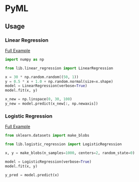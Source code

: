 # PyML

## Usage

### Linear Regression

[Full Example](examples/linear_regression.ipynb)

```python
import numpy as np

from lib.linear_regression import LinearRegression

x = 30 * np.random.random((50, 1))
y = 0.5 * x + 1.0 + np.random.normal(size=x.shape)
model = LinearRegression(verbose=True)
model.fit(x, y)

x_new = np.linspace(0, 30, 100)
y_new = model.predict(x_new[:, np.newaxis])
```

### Logistic Regression

[Full Example](examples/logistic_regression.ipynb)

```python
from sklearn.datasets import make_blobs

from lib.logistic_regression import LogisticRegression

x, y = make_blobs(n_samples=1000, centers=2, random_state=0)

model = LogisticRegression(verbose=True)
model.fit(x, y)

y_pred = model.predict(x)
```
